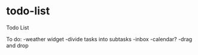 # todo-list
Todo List 

To do:
-weather widget
-divide tasks into subtasks
-inbox
-calendar?
-drag and drop